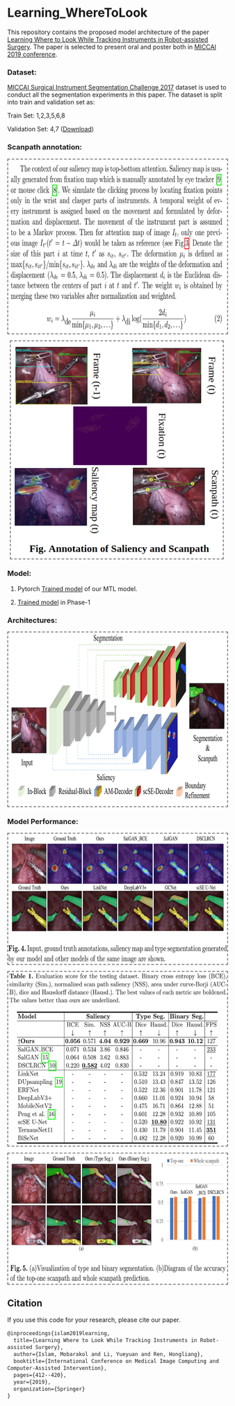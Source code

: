 # Learning_WhereToLook
This repository contains the proposed model architecture of the paper [Learning Where to Look While Tracking Instruments in Robot-assisted Surgery](https://link.springer.com/chapter/10.1007/978-3-030-32254-0_46). The paper is selected to present oral and poster both in [MICCAI 2019 conference](https://www.miccai2019.org/). 


### Dataset:
[MICCAI Surgical Instrument Segmentation Challenge 2017](https://endovissub2017-roboticinstrumentsegmentation.grand-challenge.org/)
dataset is used to conduct all the segmentation experiments in this paper. The dataset is split into train and validation set as:

Train Set: 1,2,3,5,6,8

Validation Set: 4,7 ([Download](https://drive.google.com/file/d/1YcXNOMZOiqgLUXZf_oCCbyuicVJRNR1J/view?usp=sharing))

### Scanpath annotation:
<p align="center">
<img align='center' style="border-color:gray;border-width:2px;border-style:dashed"   src='figures/scanpath_description.png' padding='5px' height="400px"></img>
</p>
<p align="center">
<img align='center' style="border-color:gray;border-width:2px;border-style:dashed"   src='figures/scanpath.png' padding='5px' height="500px"></img>
</p> 

### Model:
1. Pytorch [Trained model](https://drive.google.com/file/d/1rEcRRp-MVzg-J_KS6dsFKxrf8k-aBC6B/view?usp=sharing) of our MTL model.

2. [Trained model](https://drive.google.com/file/d/1JaToCXGk5DSt-AuZ8Kk_1zeE75N6UW3G/view?usp=sharing) in Phase-1 
### Architectures:
<p align="center">
<img align='center' style="border-color:gray;border-width:2px;border-style:dashed"   src='figures/proposed_architecture.png' padding='5px' height="400px"></img>
</p>

### Model Performance:
<p align="center">
<img align='center' style="border-color:gray;border-width:2px;border-style:dashed"   src='figures/saliency_segmentation.png' padding='5px' height="300px"></img>
</p> 

<p align="center">
<img align='center' style="border-color:gray;border-width:2px;border-style:dashed"   src='figures/table.png' padding='5px' height="400px"></img>
</p> 

<p align="center">
<img align='center' style="border-color:gray;border-width:2px;border-style:dashed"   src='figures/performance.png' padding='5px' height="300px"></img>
</p>
 
## Citation
If you use this code for your research, please cite our paper.

```
@inproceedings{islam2019learning,
  title={Learning Where to Look While Tracking Instruments in Robot-assisted Surgery},
  author={Islam, Mobarakol and Li, Yueyuan and Ren, Hongliang},
  booktitle={International Conference on Medical Image Computing and Computer-Assisted Intervention},
  pages={412--420},
  year={2019},
  organization={Springer}
}
```


